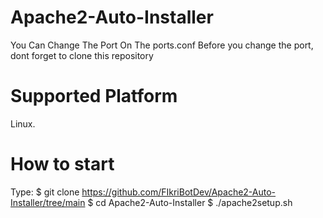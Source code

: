 # Apache2-Auto-Installer
You Can Change The Port On The ports.conf
Before you change the port, dont forget to clone this repository

# Supported Platform
Linux.

# How to start
Type:
$ git clone https://github.com/FIkriBotDev/Apache2-Auto-Installer/tree/main
$ cd Apache2-Auto-Installer
$ ./apache2setup.sh
